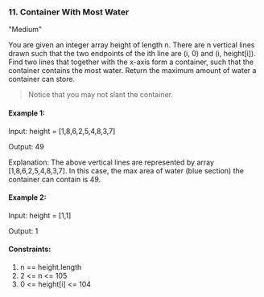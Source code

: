 ### 11. Container With Most Water
"Medium"

You are given an integer array height of length n. There are n vertical lines drawn such that the two endpoints of the ith line are (i, 0) and (i, height[i]).
Find two lines that together with the x-axis form a container, such that the container contains the most water.
Return the maximum amount of water a container can store.

> Notice that you may not slant the container.

#### Example 1:

Input: height = [1,8,6,2,5,4,8,3,7]

Output: 49

Explanation: The above vertical lines are represented by array [1,8,6,2,5,4,8,3,7]. In this case, the max area of water (blue section) the container can contain is 49.

#### Example 2:

Input: height = [1,1]

Output: 1

#### Constraints:
1. n == height.length
2. 2 <= n <= 105
3. 0 <= height[i] <= 104

